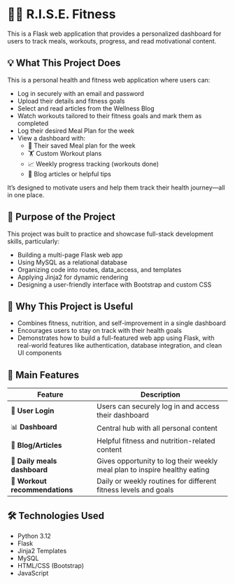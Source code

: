 # 🏋️‍♀️ R.I.S.E. Fitness

This is a Flask web application that provides a personalized dashboard for users to track meals, workouts, progress, and read motivational content.

## 💡 What This Project Does

This is a personal health and fitness web application where users can:

- Log in securely with an email and password
- Upload their details and fitness goals
- Select and read articles from the Wellness Blog
- Watch workouts tailored to their fitness goals and mark them as completed
- Log their desired Meal Plan for the week
- View a dashboard with:
  - 🥗 Their saved Meal plan for the week
  - 🏋️ Custom Workout plans 
  - 📈 Weekly progress tracking (workouts done)
  - 📰 Blog articles or helpful tips

It’s designed to motivate users and help them track their health journey—all in one place.

## 🎯 Purpose of the Project

This project was built to practice and showcase full-stack development skills, particularly:

- Building a multi-page Flask web app
- Using MySQL as a relational database
- Organizing code into routes, data_access, and templates
- Applying Jinja2 for dynamic rendering
- Designing a user-friendly interface with Bootstrap and custom CSS

## 🧠 Why This Project is Useful
- Combines fitness, nutrition, and self-improvement in a single dashboard
- Encourages users to stay on track with their health goals
- Demonstrates how to build a full-featured web app using Flask, with real-world features like authentication, database integration, and clean UI components

## 🧱 Main Features

| Feature                    | Description                                                                 |
|----------------------------|-----------------------------------------------------------------------------|
| 🔐 **User Login**          | Users can securely log in and access their dashboard                        |
| 📊 **Dashboard**           | Central hub with all personal content                                       |
| 📖 **Blog/Articles**       | Helpful fitness and nutrition-related content                               |
| 🥦 **Daily meals dashboard**           | Gives opportunity to log their weekly meal plan to inspire healthy eating   |
| 🏃 **Workout recommendations**       | Daily or weekly routines for different fitness levels and goals             |


## 🛠️ Technologies Used

- Python 3.12
- Flask
- Jinja2 Templates
- MySQL
- HTML/CSS (Bootstrap)
- JavaScript
